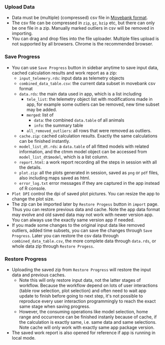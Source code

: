 
### Upload Data
- Data must be (multiple) (compressed) csv file in [Movebank format](https://www.movebank.org/node/13).
- The csv file can be compressed in `zip`, `gz`, `bzip` etc, but there can only be one file in a zip.
    Manually marked outliers in csv will be removed in importing. 
- You can drag and drop files into the file uploader. Multiple files upload is not supported by all browsers. Chrome is the recommended browser.

### Save Progress
- You can use `Save Progress` button in sidebar anytime to save input data, cached calculation results and work report as a zip:
  - `input_telemery.rds`: input data as telemetry objects
  - `combined_data_table.csv`: the current data subset in movebank csv format
  - `data.rds`: the main data used in app, which is a list including
    - `tele_list`: the telemetry object list with modifications made in app, for example some outliers can be removed, new time subset may be added.
    - `merged`: list of
      - `data`: the combined `data.table` of all animals
      - `info`: the summary table
    - `all_removed_outliers`: all rows that were removed as outliers.
  - `cache.zip`: cached calculation results. Exactly the same calculations can be finished instantly.
  - `model_list_dt.rds`: a `data.table` of all fitted models with related information, and the ctmm model object can be accessed from `model_list_dt$model`, which is a list column.
  - `report.html`: a work report recording all the steps in session with all the details.
  - `plot.zip`: all the plots generated in session, saved as `png` or `pdf` files, also including maps saved as html.
  - `error_log.txt` error messages if they are captured in the app instead of R console.
- `Plot DPI` control the dpi of saved plot pictures. You can resize the app to change the plot size.
- The zip can be imported later by `Restore Progess` button in `import` page. Thus you can restore previous data and cache. Note the app data format may evolve and old saved data may not work with newer version app. You can always use the exactly same version app if needed.
- If you made some changes to the original input data like removed outliers, added time subsets, you can save the changes through `Save Progress`. Later you can restore the csv data through `combined_data_table.csv`, the more complete data through `data.rds`, or whole data zip through `Restore Progess`.

### Restore Progress
- Uploading the saved zip from `Restore Progress` will restore the input data and previous caches.
  - Note this will only restore input data, not the latter stages of workflow. Because the workflow depend on lots of user interactions (table row selection, plot selection) and often need to wait app update to finish before going to next step, it's not possible to reproduce every user interaction programmingly to reach the exact same stage when saving progress.
  - However, the consuming operations like model selection, home range and occurrence can be finished instanly because of cache, if the calculation is exactly same, i.e. same data and same selections. Note cache will only work with exactly same app package version.
- The saved work report is also opened for reference if app is running in local mode.

